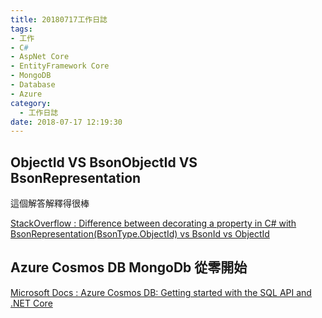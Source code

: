 ```yaml
---
title: 20180717工作日誌
tags:
- 工作
- C#
- AspNet Core
- EntityFramework Core
- MongoDB
- Database
- Azure
category:
  - 工作日誌
date: 2018-07-17 12:19:30
---
```

## ObjectId VS BsonObjectId VS BsonRepresentation ##

這個解答解釋得很棒

[StackOverflow : Difference between decorating a property in C# with BsonRepresentation(BsonType.ObjectId) vs BsonId vs ObjectId](https://stackoverflow.com/questions/38871416/difference-between-decorating-a-property-in-c-sharp-with-bsonrepresentationbson)

## Azure Cosmos DB MongoDb 從零開始 ##

[Microsoft Docs : Azure Cosmos DB: Getting started with the SQL API and .NET Core](https://docs.microsoft.com/en-us/azure/cosmos-db/sql-api-dotnetcore-get-started)
